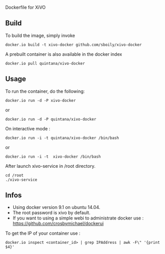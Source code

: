 Dockerfile for XiVO

## Build

To build the image, simply invoke

    docker.io build -t xivo-docker github.com/sboily/xivo-docker

A prebuilt container is also available in the docker index

    docker.io pull quintana/xivo-docker
  
## Usage

To run the container, do the following:

    docker.io run -d -P xivo-docker

or

    docker.io run -d -P quintana/xivo-docker

On interactive mode :

    docker.io run -i -t quintana/xivo-docker /bin/bash

or

    docker.io run -i -t  xivo-docker /bin/bash

After launch xivo-service in /root directory.

    cd /root
    ./xivo-service

## Infos

- Using docker version 9.1 on ubuntu 14.04.
- The root password is xivo by default.
- If you want to using a simple webi to administrate docker use : https://github.com/crosbymichael/dockerui

To get the IP of your container use :

    docker.io inspect <container_id> | grep IPAddress | awk -F\" '{print $4}'
